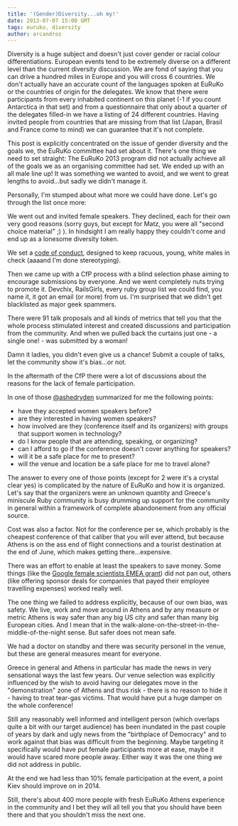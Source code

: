 ```yaml
---
title: '(Gender)Diversity...oh my!'
date: 2013-07-07 15:00 GMT
tags: euruko, diversity
author: arcandros
---
```


Diversity is a huge subject and doesn't just cover gender or racial colour differentiations. European events tend to be extremely diverse on a different level than the current diversity discussion. We are fond of saying that you can drive a hundred miles in Europe and you will cross 6 countries. We don't actually have an accurate count of the languages spoken at EuRuKo or the countries of origin for the delegates. We know that there were participants from every inhabited continent on this planet (-1 if you count Antarctica in that set) and from a questionnaire that only about a quarter of the delegates filled-in we have a listing of 24 different countries. Having invited people from countries that are missing from that list (Japan, Brasil and France come to mind) we can guarantee that it's not complete.

This post is explicitly concentrated on the issue of gender diversity and the goals we, the EuRuKo committee had set about it.
There's one thing we need to set straight: The EuRuKo 2013 program did not actually achieve all of the goals we as an organising committee had set.
We ended up with an all male line up! It was something we wanted to avoid, and we went to great lengths to avoid...but sadly we didn't manage it.

Personally, I'm stumped about what more we could have done. Let's go through the list once more:

We went out and invited female speakers. They declined, each for their own very good reasons (sorry guys, but except for Matz, you were all "second choice material" ;) ). In hindsight I am really happy they couldn't come and end up as a lonesome diversity token.

We set a [code of conduct](http://euruko2013.org/codeofconduct/), designed to keep racuous, young, white males in check (aaaand I'm done stereotyping).

Then we came up with a CfP process with a blind selection phase aiming to encourage submissions by everyone. And we went completely nuts trying to promote it. Devchix, RailsGirls, every ruby group list we could find, you name it, it got an email (or more) from us. I'm surprised that we didn't get blacklisted as major geek spammers.

There were 91 talk proposals and all kinds of metrics that tell you that the whole process stimulated interest and created discussions and participation from the community. And when we pulled back the curtains just one - a single one! - was submitted by a woman!

Damn it ladies, you didn't even give us a chance! Submit a couple of talks, let the community show it's bias...or not. 

In the aftermath of the CfP there were a lot of discussions about the reasons for the lack of female participation.

In one of those [@ashedryden](https://twitter.com/ashedryden) summarized for me the following points:

 * have they accepted women speakers before?
 * are they interested in having women speakers?
 * how involved are they (conference itself and its organizers) with groups that support women in technology?
 * do I know people that are attending, speaking, or organizing?
 * can I afford to go if the conference doesn't cover anything for speakers?
 * will it be a safe place for me to present?
 * will the venue and location be a safe place for me to travel alone?

The answer to every one of those points (except for 2 were it's a crystal clear yes) is complicated by the nature of EuRuKo and how it is organized. Let's say that the organizers were an unknown quantity and Greece's miniscule Ruby community is busy drumming up support for the community in general within a framework of complete abandonement from any official source.

Cost was also a factor. Not for the conference per se, which probably is the cheapest conference of that caliber that you will ever attend, but because Athens is on the ass end of flight connections and a tourist destination at the end of June, which makes getting there...expensive.

There was an effort to enable at least the speakers to save money. Some things (like the [Google female scientists EMEA grant](http://www.google.com/jobs/students/proscho/scholarships/emea/travelgrants/)) did not pan out, others (like offering sponsor deals for companies that payed their employee travelling expenses) worked really well.

The one thing we failed to address explicitly, because of our own bias, was safety. We live, work and move around in Athens and by any measure or metric Athens is way safer than any big US city and safer than many big European cities. And I mean that in the walk-alone-on-the-street-in-the-middle-of-the-night sense. But safer does not mean safe.

We had a doctor on standby and there was security personel in the venue, but these are general measures meant for everyone.

Greece in general and Athens in particular has made the news in very sensational ways the last few years. Our venue selection was explicitly influenced by the wish to avoid having our delegates move in the "demonstration" zone of Athens and thus risk - there is no reason to hide it - having to treat tear-gas victims. That would have put a huge damper on the whole conference!  

Still any reasonably well informed and intelligent person (which overlaps quite a bit with our target audience) has been inundated in the past couple of years by dark and ugly news from the "birthplace of Democracy" and to work against that bias was difficult from the beginning. Maybe targeting it specifically would have put female participants more at ease, maybe it would have scared more people away.  Either way it was the one thing we did not address in public.

At the end we had less than 10% female participation at the event, a point Kiev should improve on in 2014. 

Still, there's about 400 more people with fresh EuRuKo Athens experience in the community and I bet they will all tell you that you should have been there and that you shouldn't miss the next one.